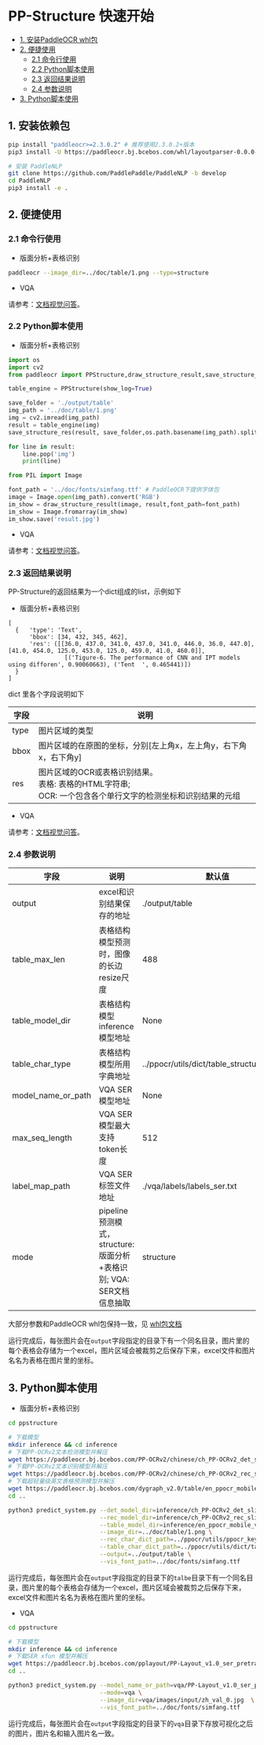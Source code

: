 # PP-Structure 快速开始

* [1. 安装PaddleOCR whl包](#1)
* [2. 便捷使用](#2)
    + [2.1 命令行使用](#21)
    + [2.2 Python脚本使用](#22)
    + [2.3 返回结果说明](#23)
    + [2.4 参数说明](#24)
* [3. Python脚本使用](#3)


<a name="1"></a>

## 1. 安装依赖包

```bash
pip install "paddleocr>=2.3.0.2" # 推荐使用2.3.0.2+版本
pip3 install -U https://paddleocr.bj.bcebos.com/whl/layoutparser-0.0.0-py3-none-any.whl

# 安装 PaddleNLP
git clone https://github.com/PaddlePaddle/PaddleNLP -b develop
cd PaddleNLP
pip3 install -e .

```

<a name="2"></a>

## 2. 便捷使用

<a name="21"></a>

### 2.1 命令行使用

* 版面分析+表格识别
```bash
paddleocr --image_dir=../doc/table/1.png --type=structure
```

* VQA

请参考：[文档视觉问答](../vqa/README.md)。

<a name="22"></a>

### 2.2 Python脚本使用

* 版面分析+表格识别
```python
import os
import cv2
from paddleocr import PPStructure,draw_structure_result,save_structure_res

table_engine = PPStructure(show_log=True)

save_folder = './output/table'
img_path = '../doc/table/1.png'
img = cv2.imread(img_path)
result = table_engine(img)
save_structure_res(result, save_folder,os.path.basename(img_path).split('.')[0])

for line in result:
    line.pop('img')
    print(line)

from PIL import Image

font_path = '../doc/fonts/simfang.ttf' # PaddleOCR下提供字体包
image = Image.open(img_path).convert('RGB')
im_show = draw_structure_result(image, result,font_path=font_path)
im_show = Image.fromarray(im_show)
im_show.save('result.jpg')
```

* VQA

请参考：[文档视觉问答](../vqa/README.md)。

<a name="23"></a>

### 2.3 返回结果说明
PP-Structure的返回结果为一个dict组成的list，示例如下

* 版面分析+表格识别
```shell
[
  {   'type': 'Text',
      'bbox': [34, 432, 345, 462],
      'res': ([[36.0, 437.0, 341.0, 437.0, 341.0, 446.0, 36.0, 447.0], [41.0, 454.0, 125.0, 453.0, 125.0, 459.0, 41.0, 460.0]],
                [('Tigure-6. The performance of CNN and IPT models using difforen', 0.90060663), ('Tent  ', 0.465441)])
  }
]
```
dict 里各个字段说明如下

| 字段            | 说明           |
| --------------- | -------------|
|type|图片区域的类型|
|bbox|图片区域的在原图的坐标，分别[左上角x，左上角y，右下角x，右下角y]|
|res|图片区域的OCR或表格识别结果。<br> 表格: 表格的HTML字符串; <br> OCR: 一个包含各个单行文字的检测坐标和识别结果的元组|

* VQA

请参考：[文档视觉问答](../vqa/README.md)。

<a name="24"></a>

### 2.4 参数说明

| 字段            | 说明                                     | 默认值                                      |
| --------------- | ---------------------------------------- | ------------------------------------------- |
| output          | excel和识别结果保存的地址                | ./output/table                              |
| table_max_len   | 表格结构模型预测时，图像的长边resize尺度 | 488                                         |
| table_model_dir | 表格结构模型 inference 模型地址          | None                                        |
| table_char_type | 表格结构模型所用字典地址                 | ../ppocr/utils/dict/table_structure_dict.txt |
| model_name_or_path | VQA SER模型地址                | None |
| max_seq_length | VQA SER模型最大支持token长度              | 512 |
| label_map_path | VQA SER 标签文件地址              | ./vqa/labels/labels_ser.txt |
| mode | pipeline预测模式，structure: 版面分析+表格识别; VQA: SER文档信息抽取              | structure |

大部分参数和PaddleOCR whl包保持一致，见 [whl包文档](../../doc/doc_ch/whl.md)

运行完成后，每张图片会在`output`字段指定的目录下有一个同名目录，图片里的每个表格会存储为一个excel，图片区域会被裁剪之后保存下来，excel文件和图片名名为表格在图片里的坐标。

<a name="3"></a>

## 3. Python脚本使用

* 版面分析+表格识别

```bash
cd ppstructure

# 下载模型
mkdir inference && cd inference
# 下载PP-OCRv2文本检测模型并解压
wget https://paddleocr.bj.bcebos.com/PP-OCRv2/chinese/ch_PP-OCRv2_det_slim_quant_infer.tar && tar xf ch_PP-OCRv2_det_slim_quant_infer.tar
# 下载PP-OCRv2文本识别模型并解压
wget https://paddleocr.bj.bcebos.com/PP-OCRv2/chinese/ch_PP-OCRv2_rec_slim_quant_infer.tar && tar xf ch_PP-OCRv2_rec_slim_quant_infer.tar
# 下载超轻量级英文表格预测模型并解压
wget https://paddleocr.bj.bcebos.com/dygraph_v2.0/table/en_ppocr_mobile_v2.0_table_structure_infer.tar && tar xf en_ppocr_mobile_v2.0_table_structure_infer.tar
cd ..

python3 predict_system.py --det_model_dir=inference/ch_PP-OCRv2_det_slim_quant_infer \
                          --rec_model_dir=inference/ch_PP-OCRv2_rec_slim_quant_infer \
                          --table_model_dir=inference/en_ppocr_mobile_v2.0_table_structure_infer \
                          --image_dir=../doc/table/1.png \
                          --rec_char_dict_path=../ppocr/utils/ppocr_keys_v1.txt \
                          --table_char_dict_path=../ppocr/utils/dict/table_structure_dict.txt \
                          --output=../output/table \
                          --vis_font_path=../doc/fonts/simfang.ttf
```
运行完成后，每张图片会在`output`字段指定的目录下的`talbe`目录下有一个同名目录，图片里的每个表格会存储为一个excel，图片区域会被裁剪之后保存下来，excel文件和图片名名为表格在图片里的坐标。

* VQA

```bash
cd ppstructure

# 下载模型
mkdir inference && cd inference
# 下载SER xfun 模型并解压
wget https://paddleocr.bj.bcebos.com/pplayout/PP-Layout_v1.0_ser_pretrained.tar && tar xf PP-Layout_v1.0_ser_pretrained.tar
cd ..

python3 predict_system.py --model_name_or_path=vqa/PP-Layout_v1.0_ser_pretrained/ \
                          --mode=vqa \
                          --image_dir=vqa/images/input/zh_val_0.jpg  \
                          --vis_font_path=../doc/fonts/simfang.ttf
```
运行完成后，每张图片会在`output`字段指定的目录下的`vqa`目录下存放可视化之后的图片，图片名和输入图片名一致。
